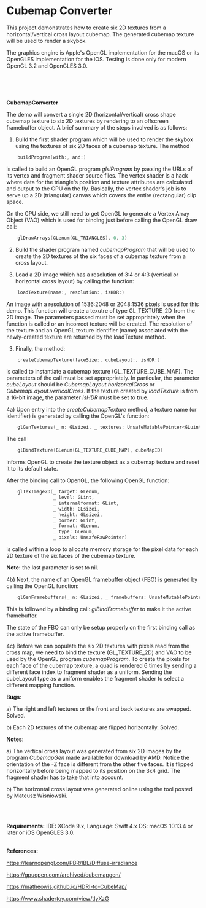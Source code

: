# Cubemap Converter


This project demonstrates how to create six 2D textures from a horizontal/vertical cross layout cubemap. The generated cubemap texture will be used to render a skybox.

The graphics engine is Apple's OpenGL implementation for the macOS or its OpenGLES implementation for the iOS.
Testing is done only for modern OpenGL 3.2 and OpenGLES 3.0.

<br />
<br />
<br />

**CubemapConverter**

The demo will convert a single 2D (horizontal/vertical) cross shape cubemap texture to six 2D textures by rendering to an offscreen framebuffer object. A brief summary of the steps involved is as follows:

1) Build the first shader program which will be used to render the skybox using the textures of six 2D faces of a cubemap texture. The method


```swift
    buildProgram(with:, and:)
```

is called to build an OpenGL program *glslProgram* by passing the URLs of its vertex and fragment shader source files. The vertex shader is a hack where data for the triangle's position and texture attributes are calculated and output to the GPU on the fly. Basically, the vertex shader's job is to serve up a 2D (triangular) canvas which covers the entire (rectangular) clip space.

On the CPU side, we still need to get OpenGL to generate a Vertex Array Object (VAO) which is used for binding just before calling the OpenGL draw call:


```swift
    glDrawArrays(GLenum(GL_TRIANGLES), 0, 3)
```

2) Build the shader program named *cubemapProgram* that will be used to create the 2D textures of the six faces of a cubemap texture from a cross layout. 


3) Load a 2D image which has a resolution of 3:4 or 4:3 (vertical or horizontal cross layout) by calling the function:

```swift
    loadTexture(name:, resolution:, isHDR:)
```

An image with a resolution of 1536:2048 or 2048:1536 pixels is used for this demo. This function will create a texutre of type GL_TEXTURE_2D from the 2D image. The parameters passed must be set appropriately when the function is called or an incorrect texture will be created. The resolution of the texture and an OpenGL texture identifier (name) associated with the newly-created texture are returned by the loadTexture method.


3) Finally, the method:

```swift
    createCubemapTexture(faceSize:, cubeLayout:, isHDR:)
```

is called to instantiate a cubemap texture (GL_TEXTURE_CUBE_MAP). The parameters of the call must be set appropriately. In particular, the parameter *cubeLayout* should be *CubemapLayout.horizontalCross* or *CubemapLayout.verticalCross*. If the texture created by *loadTexture* is from a 16-bit image, the parameter *isHDR* must be set to true.


4a) Upon entry into the *createCubemapTexture* method, a texture name (or identifier) is generated by calling the OpenGL's function:

```swift
    glGenTextures(_ n: GLsizei, _ textures: UnsafeMutablePointer<GLuint>!)
```

The call

```swift
    glBindTexture(GLenum(GL_TEXTURE_CUBE_MAP), cubeMapID)
```

informs OpenGL to create the texture object as a cubemap texture and reset it to its default state.

After the binding call to OpenGL, the following OpenGL function:

```swift
    glTexImage2D(_ target: GLenum,
                 _ level: GLint,
                 _ internalformat: GLint,
                 _ width: GLsizei,
                 _ height: GLsizei,
                 _ border: GLint,
                 _ format: GLenum,
                 _ type: GLenum,
                 _ pixels: UnsafeRawPointer)
```

is called within a loop to allocate memory storage for the pixel data for each 2D texture of the six faces of the cubemap texture.

**Note:** the last parameter is set to nil. 

4b) Next, the name of an OpenGL framebuffer object (FBO) is generated by calling the OpenGL function:

```swift
    glGenFramebuffers(_ n: GLsizei, _ framebuffers: UnsafeMutablePointer<GLuint>!)
```

This is followed by a binding call: *glBindFramebuffer* to make it the active framebuffer.

The state of the FBO can only be setup properly on the first binding call as the active framebuffer.


4c) Before we can populate the six 2D textures with pixels read from the cross map, we need to bind the texture (GL_TEXTURE_2D) and VAO to be used by the OpenGL program *cubemapProgram*. To create the pixels for each face of the cubemap texture, a quad is rendered 6 times by sending a different face index to fragment shader as a uniform. Sending the cubeLayout type as a uniform enables the fragment shader to select a different mapping function.



**Bugs:**

a) The right and left textures or the front and back textures are swapped. Solved. 

b) Each 2D textures of the cubemap are flipped horizontally. Solved.


**Notes**:

a) The vertical cross layout was generated from six 2D images by the program *CubemapGen* made available for download by AMD. Notice the orientation of the -Z face is different from the other five faces. It is flipped horizontally before being mapped to its position on the 3x4 grid. The fragment shader has to take that into account.

b) The horizontal cross layout was generated online using the tool posted by Mateusz Wisniowski.

<br />
<br />

**Requirements:**
IDE: XCode 9.x, 
Language: Swift 4.x
OS: macOS 10.13.4 or later or iOS OpenGLES 3.0.
<br />
<br />

**References:**

https://learnopengl.com/PBR/IBL/Diffuse-irradiance

https://gpuopen.com/archived/cubemapgen/

https://matheowis.github.io/HDRI-to-CubeMap/

https://www.shadertoy.com/view/tlyXzG
